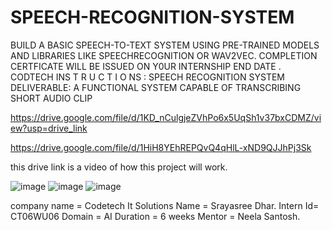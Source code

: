 # SPEECH-RECOGNITION-SYSTEM
BUILD A BASIC SPEECH-TO-TEXT SYSTEM USING PRE-TRAINED MODELS AND LIBRARIES LIKE SPEECHRECOGNITION OR WAV2VEC.  COMPLETION CERTFICATE WILL BE ISSUED ON Y0UR INTERNSHIP  END DATE .  CODTECH  INS T R U C T I O NS : SPEECH  RECOGNITION  SYSTEM  DELIVERABLE: A FUNCTIONAL SYSTEM CAPABLE OF TRANSCRIBING SHORT AUDIO CLIP

https://drive.google.com/file/d/1KD_nCulgjeZVhPo6x5UqSh1v37bxCDMZ/view?usp=drive_link

https://drive.google.com/file/d/1HiH8YEhREPQvQ4qHlL-xND9QJJhPj3Sk


this drive link is a video of how this project will work.

![image](https://github.com/user-attachments/assets/11bc0d46-f10e-43ac-83ff-b290b8cd2b11)
![image](https://github.com/user-attachments/assets/fe377c1e-d5a3-4a45-89da-ac048208d2b2)
![image](https://github.com/user-attachments/assets/0575da33-2f97-4d5f-91f3-d9913a7db8b7)




company name = Codetech It Solutions
Name = Srayasree Dhar.
Intern Id= CT06WU06
Domain = AI
Duration = 6 weeks
Mentor = Neela Santosh.
